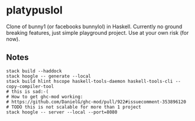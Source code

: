 # platypuslol

Clone of bunny1 (or facebooks bunnylol) in Haskell. Currently no ground breaking features, just simple playground project. Use at your own risk (for now).

## Notes

```
stack build --haddock
stack hoogle -- generate --local
stack build hlint hscope haskell-tools-daemon haskell-tools-cli --copy-compiler-tool
# this is sad:-(
# How to get ghc-mod working: 
# https://github.com/DanielG/ghc-mod/pull/922#issuecomment-353896120
# TODO this is not scalable for more than 1 project
stack hoogle -- server --local --port=8080
```
